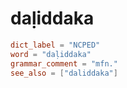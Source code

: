 # daḷiddaka

``` toml
dict_label = "NCPED"
word = "daḷiddaka"
grammar_comment = "mfn."
see_also = ["daliddaka"]
```

